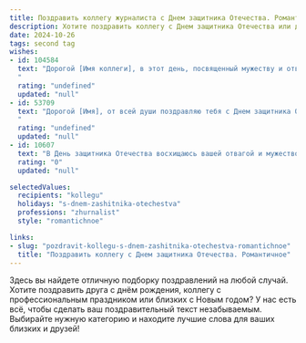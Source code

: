 ```yaml
---
title: Поздравить коллегу журналиста с Днем защитника Отечества. Романтичное
description: Хотите поздравить коллегу с Днем защитника Отечества или другим праздником? Наш ИИ создаст незабываемое поздравление, а вы обязательно выделитесь среди других.  
date: 2024-10-26
tags: second tag
wishes:
- id: 104584
  text: "Дорогой [Имя коллеги], в этот день, посвященный мужеству и отваге, я хочу пожелать тебе не только мирного неба над головой, но и  бесконечного вдохновения в твоем важном деле – раскрытии правды,  как истинного рыцаря пера. Пусть твоя смелость и острый ум всегда ведут тебя к  победам, а сердце остаётся таким же чутким и романтичным, как  лучшие истории, которые ты создаёшь. С Днём защитника Отечества!
  "
  rating: "undefined"
  updated: "null"
- id: 53709
  text: "Дорогой [Имя], от всей души поздравляю тебя с Днем защитника Отечества! Пусть твоя смелость и мужество, свойственные настоящему журналисту, всегда будут неисчерпаемы, а твоя перо, как меч, защищает правду и справедливость. Пусть любовь и вдохновение станут твоими верными спутниками, а жизнь будет наполнена яркими событиями и достижениями!
  "
  rating: "undefined"
  updated: "null"
- id: 10607
  text: "В День защитника Отечества восхищаюсь вашей отвагой и мужеством, проявляемыми на невидимом фронте журналистики. Ваши слова - оружие истины, которое защищает нас от заблуждений и освещает путь правды. Пусть ваши репортажи с поля боя остаются такими же яркими и пронзительными, а ваша жизнь - такой же мирной и наполненной любовью!"
  rating: "0"
  updated: "null"

selectedValues:
  recipients: "kollegu"
  holidays: "s-dnem-zashitnika-otechestva"
  professions: "zhurnalist"
  style: "romantichnoe"

links:
- slug: "pozdravit-kollegu-s-dnem-zashitnika-otechestva-romantichnoe"
  title: "Поздравить коллегу с Днем защитника Отечества. Романтичное"
---
```


Здесь вы найдете отличную подборку поздравлений на любой случай. 
Хотите поздравить друга с днём рождения, коллегу с профессиональным праздником или близких с Новым годом? У нас есть всё, чтобы сделать ваш поздравительный текст незабываемым. Выбирайте нужную категорию и находите лучшие слова для ваших близких и друзей!
